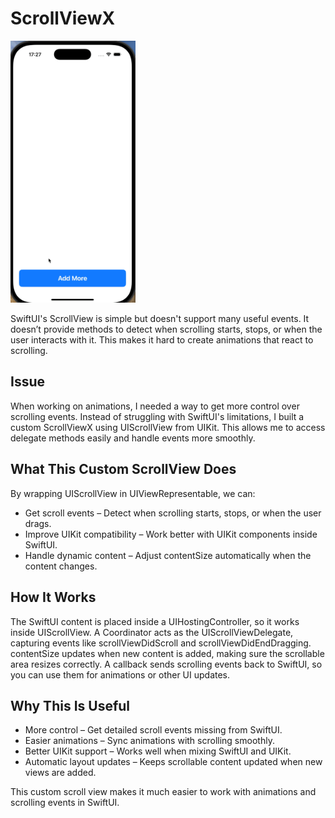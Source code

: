 # ScrollViewX

<img src="./screenshot//example.gif" width="200">

SwiftUI's ScrollView is simple but doesn't support many useful events. It doesn’t provide methods to detect when scrolling starts, stops, or when the user interacts with it. This makes it hard to create animations that react to scrolling.

## Issue
When working on animations, I needed a way to get more control over scrolling events. Instead of struggling with SwiftUI's limitations, I built a custom ScrollViewX using UIScrollView from UIKit. This allows me to access delegate methods easily and handle events more smoothly.

## What This Custom ScrollView Does

By wrapping UIScrollView in UIViewRepresentable, we can:

- Get scroll events – Detect when scrolling starts, stops, or when the user drags.
- Improve UIKit compatibility – Work better with UIKit components inside SwiftUI.
- Handle dynamic content – Adjust contentSize automatically when the content changes.

## How It Works

The SwiftUI content is placed inside a UIHostingController, so it works inside UIScrollView.
A Coordinator acts as the UIScrollViewDelegate, capturing events like scrollViewDidScroll and scrollViewDidEndDragging.
contentSize updates when new content is added, making sure the scrollable area resizes correctly.
A callback sends scrolling events back to SwiftUI, so you can use them for animations or other UI updates.

## Why This Is Useful

- More control – Get detailed scroll events missing from SwiftUI.
- Easier animations – Sync animations with scrolling smoothly.
- Better UIKit support – Works well when mixing SwiftUI and UIKit.
- Automatic layout updates – Keeps scrollable content updated when new views are added.

This custom scroll view makes it much easier to work with animations and scrolling events in SwiftUI.